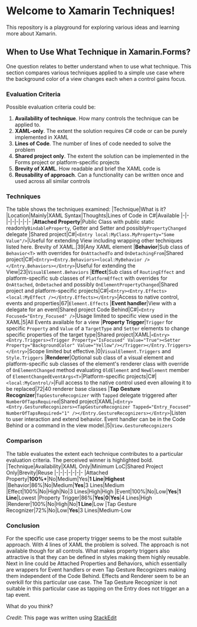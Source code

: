 # Welcome to Xamarin Techniques!

This repository is a playground for exploring various ideas and learning more about Xamarin.

## When to Use What Technique in Xamarin.Forms?

One question relates to better understand when to use what technique. This section compares various techniques applied to a simple use case where the background color of a view changes each when a control gains focus.

### Evaluation Criteria
Possible evaluation criteria could be:
 1. **Availability of technique**. How many controls the technique can be applied to.
 2. **XAML-only**. The extent the solution requires C# code or can be purely implemented in XAML
 3. **Lines of Code**. The number of lines of code needed to solve the problem
 4. **Shared project only**. The extent the solution can be implemented in the Forms project or platform-specific projects
 5. **Brevity of XAML**.  How readable and brief the XAML code is
 6. **Reusability of approach**.  Can a functionality can be written once and used across all similar controls

### Techniques
The table shows the techniques examined:
|Technique|What is it?|Location|Mainly|XAML Syntax|Thoughts|Lines of Code in C#|Available
|-|-|-|-|-|-|-|-
|**Attached Property**|Public Class with public static readonly`BindableProperty`, Getter and Setter and possibly`PropertyChanged` delegate |Shared project|C#|`<Entry local:MyClass.MyProperty="Some Value"/>`|Useful for extending View including wrapping other techniques listed here. Brevity of XAML.|39|Any XAML element
|**Behavior**|Sub class of `Behavior<T>` with overrides for `OnAttachedTo` and `OnDetachingFrom`|Shared project|C#|`<Entry><Entry.Behaviors><local:MyBehavior /></Entry.Behaviors></Entry>`|Useful for extending the View|23|`VisualElement.Behaviors`
|**Effect**|Sub class of `RoutingEffect` and platform-specific sub classes of `PlatformEffect` with overrides for `OnAttached`, `OnDetached` and possibly `OnElementPropertyChanged`|Shared project and platform-specific projects|C#|`<Entry><Entry.Effects><local:MyEffect /></Entry.Effects></Entry>`|Access to native control, events and properties|67|`Element.Effects`
|**Event handler**|View with a delegate for an event|Shared project Code Behind|C#|`<Entry Focused="Entry_Focused" />`|Usage limited to specific view used in the XAML|5|All Events available for a view
|**Property Trigger**|`Trigger` for specific `Property` and `Value` of a `TargetType` and `Setter` elements to change specific properties of the target type|Shared project|XAML|`<Entry><Entry.Triggers><Trigger Property="IsFocused" Value="True"><Setter Property="BackgroundColor" Value="Yellow"/></Trigger></Entry.Triggers></Entry>`|Scope limited but effective.|0|`VisualElement.Triggers` and `Style.Triggers`
|**Renderer**|Optional sub class of a visual element and platform-specific sub classes of the element's renderer class with override of `OnElementChanged` method evaluating `OldElement` and `NewElement` member of `ElementChangedEventArgs<T>`|Platform-specific projects|C#|`<local:MyControl/>`|Full access to the native control used even allowing it to be replaced|72|40 renderer base classes
|**Tap Gesture Recognizer**|`TapGestureRecognizer` with `Tapped` delegate triggered after `NumberOfTapsRequired`|Shared project|XAML|`<Entry><Entry.GestureRecognizers><TapGestureRecognizer Tapped="Entry_Focused" NumberOfTapsRequired="1" /></Entry.GestureRecognizers></Entry>`|Listen to user interaction and extend behavior. Event handler can be in the Code Behind or a command in the view model.|5|`View.GestureRecognizers` 

### Comparison
The table evaluates the extent each technique contributes to a particular evaluation criteria. The perceived winner is highlighted bold.
|Technique|Availability|XAML Only|Minimum LoC|Shared Project Only|Brevity|Reuse
|-|-|-|-|-|-|-
|Attached Property|**100%+**|No|Medium|Yes|**1 Line**|**Highest**
|Behavior|86%|No|Medium|**Yes**|3 Lines|Medium
|Effect|100%|No|High|No|3 Lines|High|High
|Event|100%|No|Low|**Yes**|**1 Line**|Lowest
|Property Trigger|86%|**Yes**|**0**|**Yes**|4 Lines|High
|Renderer|100%|No|High|No|**1 Line**|Low
|Tap Gesture Recognizer|72%|No|Low|**Yes**|3 Lines|Medium-Low

### Conclusion
For the specific use case property trigger seems to be the most suitable approach. With 4 lines of XAML the problem is solved. The approach is not available though for all controls. What makes property triggers also attractive is that they can be defined in styles making them highly reusable. Next in line could be Attached Properties and Behaviors, which essentially are wrappers for Event handlers or even Tap Gesture Recognizers making them independent of the Code Behind. Effects and Renderer seem to be an overkill for this particular use case. The Tap Gesture Recognizer is not suitable in this particular case as tapping on the Entry does not trigger an a tap event.

What do you think?

*Credit*: This page was written using [StackEdit](https://stackedit.io/app)